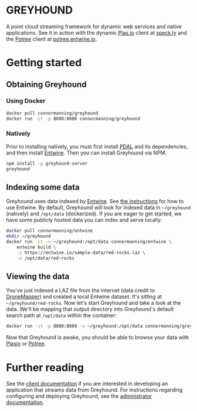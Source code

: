 # GREYHOUND

A point cloud streaming framework for dynamic web services and native applications.  See it in action with the dynamic [Plas.io](http://speck.ly) client at [speck.ly](http://speck.ly) and the [Potree](http://potree.org) client at [potree.entwine.io](http://potree.entwine.io).

# Getting started

## Obtaining Greyhound

### Using Docker
```bash
docker pull connormanning/greyhound
docker run -it -p 8080:8080 connormanning/greyhound
```

### Natively

Prior to installing natively, you must first install [PDAL](https://pdal.io) and its dependencies, and then install [Entwine](https://entwine.io).  Then you can install Greyhound via NPM.

```bash
npm install -g greyhound-server
greyhound
```

## Indexing some data

Greyhound uses data indexed by [Entwine](https://entwine.io/).  See [the instructions](https://github.com/connormanning/entwine) for how to use Entwine.  By default, Greyhound will look for indexed data in `~/greyhound` (natively) and `/opt/data` (dockerized).  If you are eager to get started, we have some publicly hosted data you can index and serve locally:

```bash
docker pull connormanning/entwine
mkdir ~/greyhound
docker run -it -v ~/greyhound:/opt/data connormanning/entwine \
    entwine build \
    -i https://entwine.io/sample-data/red-rocks.laz \
    -o /opt/data/red-rocks
```

## Viewing the data

You've just indexed a LAZ file from the internet (data credit to [DroneMapper](https://dronemapper.com/sample_data)) and created a local Entwine dataset.  It's sitting at `~/greyhound/red-rocks`.  Now let's start Greyhound and take a look at the data.  We'll be mapping that output directory into Greyhound's default search path at `/opt/data` within the container:

```bash
docker run -it -p 8080:8080 -v ~/greyhound:/opt/data connormanning/greyhound
```

Now that Greyhound is awake, you should be able to browse your data with [Plasio](http://speck.ly/?s=http://localhost:8080/&r=red-rocks) or [Potree](http://potree.entwine.io/data/custom.html?s=localhost:8080&r=red-rocks).

# Further reading
See the [client documentation](https://github.com/hobu/greyhound/blob/master/doc/clientDevelopment.rst) if you are interested in developing an application that streams data from Greyhound.  For instructions regarding configuring and deploying Greyhound, see the [administrator documentation](https://github.com/hobu/greyhound/blob/master/doc/administration.rst).

